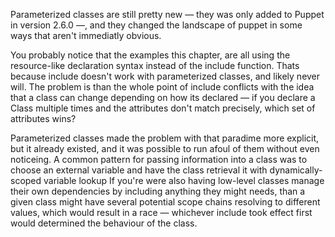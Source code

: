 Parameterized classes are still pretty new — they was only added to Puppet in version 2.6.0 —, and they changed the landscape of puppet in some ways that aren't immediatly obvious. 

You probably notice that the examples this chapter, are all using the resource-like declaration syntax instead of the include function. Thats because include doesn't work with parameterized classes, and likely never will. The problem is than the whole point of include conflicts with the idea that a class can change depending on how its declared — if you declare a Class multiple times and the attributes don't match precisely, which set of attributes wins? 

Parameterized classes made the problem with that paradime more explicit, but it already existed, and it was possible to run afoul of them without even noticeing. A common pattern for passing information into a class was to choose an external variable and have the class retrieval it with dynamically-scoped variable lookup If you're were also having low-level classes manage their own dependencies by including anything they might needs, than a given class might have several potential scope chains resolving to different values, which would result in a race — whichever include took effect first would determined the behaviour of the class. 

